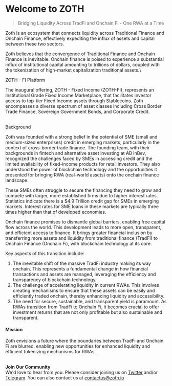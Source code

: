 # Welcome to ZOTH

> Bridging Liquidity Across TradFi and Onchain Fi - One RWA at a Time

Zoth is an ecosystem that connects liquidity across Traditional Finance and Onchain Finance, effectively expediting the influx of assets and capital between these two sectors.

Zoth believes that the convergence of Traditional Finance and Onchain Finance is inevitable. Onchain finance is poised to experience a substantial influx of institutional capital amounting to trillions of dollars, coupled with the tokenization of high-market capitalization traditional assets.\


ZOTH - FI Platform

The inaugural offering, ZOTH - Fixed Income (ZOTH-FI), represents an Institutional Grade Fixed Income Marketplace, that facilitates investor access to top-tier Fixed Income assets through Stablecoins. Zoth encompasses a diverse spectrum of asset classes including Cross Border Trade Finance, Sovereign Government Bonds, and Corporate Credit.

\
Background

Zoth was founded with a strong belief in the potential of SME (small and medium-sized enterprises) credit in emerging markets, particularly in the context of cross-border trade finance. The founding team, with their backgrounds in fintech and alternative asset investing at AB InBev, recognized the challenges faced by SMEs in accessing credit and the limited availability of fixed-income products for retail investors. They also understood the power of blockchain technology and the opportunities it presented for bringing RWA (real-world assets) onto the onchain finance landscape.

These SMEs often struggle to secure the financing they need to grow and compete with larger, more established firms due to higher interest rates. Statistics indicate there is a $4.9 Trillion credit gap for SMEs in emerging markets. Interest rates for SME loans in these markets are typically three times higher than that of developed economies.

Onchain finance promises to dismantle global barriers, enabling free capital flow across the world. This development leads to more open, transparent, and efficient access to finance. It brings greater financial inclusion by transferring more assets and liquidity from traditional finance (TradFi) to Onchain Finance (Onchain Fi), with blockchain technology at its core.

Key aspects of this transition include:

1. The inevitable shift of the massive TradFi industry making its way onchain. This represents a fundamental change in how financial transactions and assets are managed, leveraging the efficiency and transparency of blockchain technology.
2. The challenge of accelerating liquidity in current RWAs. This involves creating mechanisms to ensure that these assets can be easily and efficiently traded onchain, thereby enhancing liquidity and accessibility.
3. The need for secure, sustainable, and transparent yield is paramount. As RWAs transition from TradFi to Onchain Fi, it becomes crucial to offer investment returns that are not only profitable but also sustainable and transparent.

#### Mission

Zoth envisions a future where the boundaries between TradFi and Onchain Fi are blurred, enabling new opportunities for enhanced liquidity and efficient tokenizing mechanisms for RWAs.

\
**Join Our Community** \
We'd love to hear from you. Please consider joining us on [Twitter](https://twitter.com/zothdotio) and/or [Telegram](broken-reference). You can also contact us at contactus@zoth.io
